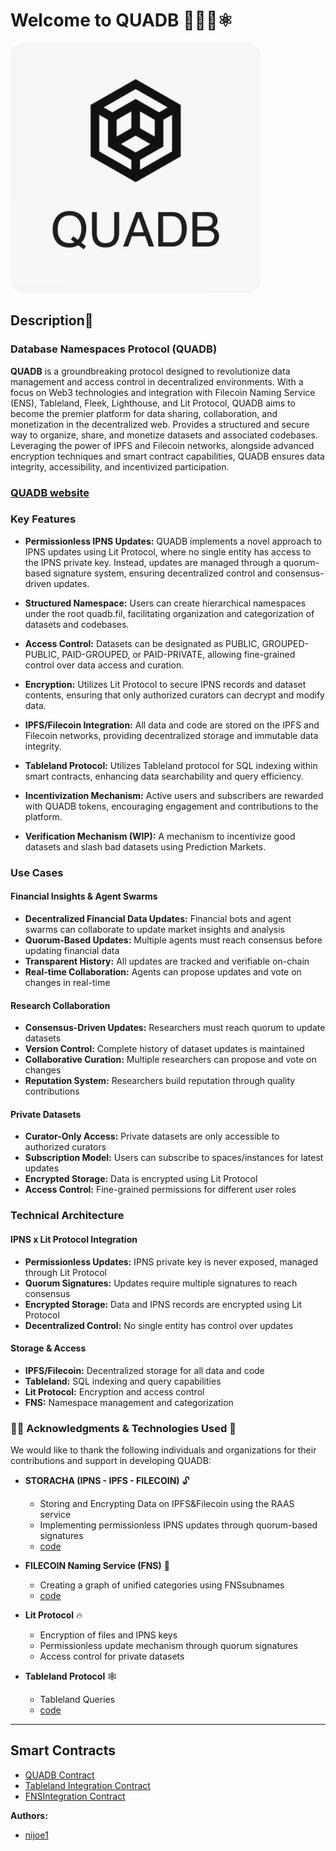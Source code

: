 # Welcome to QUADB 🚀🧑‍🚀⚛

<div >
  <img src="./client/public/images/logo.png" alt="QUADB Logo" style="border-radius: 5%; width: 400px;" />
</div>

## Description📜

### Database Namespaces Protocol (QUADB)

**QUADB** is a groundbreaking protocol designed to revolutionize data management and access control in decentralized environments. With a focus on Web3 technologies and integration with Filecoin Naming Service (ENS), Tableland, Fleek, Lighthouse, and Lit Protocol, QUADB aims to become the premier platform for data sharing, collaboration, and monetization in the decentralized web. Provides a structured and secure way to organize, share, and monetize datasets and associated codebases. Leveraging the power of IPFS and Filecoin networks, alongside advanced encryption techniques and smart contract capabilities, QUADB ensures data integrity, accessibility, and incentivized participation.

### [QUADB website](https://quad-db.vercel.app/)

### Key Features

- **Permissionless IPNS Updates:** QUADB implements a novel approach to IPNS updates using Lit Protocol, where no single entity has access to the IPNS private key. Instead, updates are managed through a quorum-based signature system, ensuring decentralized control and consensus-driven updates.

- **Structured Namespace:** Users can create hierarchical namespaces under the root quadb.fil, facilitating organization and categorization of datasets and codebases.

- **Access Control:** Datasets can be designated as PUBLIC, GROUPED-PUBLIC, PAID-GROUPED, or PAID-PRIVATE, allowing fine-grained control over data access and curation.

- **Encryption:** Utilizes Lit Protocol to secure IPNS records and dataset contents, ensuring that only authorized curators can decrypt and modify data.

- **IPFS/Filecoin Integration:** All data and code are stored on the IPFS and Filecoin networks, providing decentralized storage and immutable data integrity.

- **Tableland Protocol:** Utilizes Tableland protocol for SQL indexing within smart contracts, enhancing data searchability and query efficiency.

- **Incentivization Mechanism:** Active users and subscribers are rewarded with QUADB tokens, encouraging engagement and contributions to the platform.

- **Verification Mechanism (WIP):** A mechanism to incentivize good datasets and slash bad datasets using Prediction Markets.

### Use Cases

#### Financial Insights & Agent Swarms

- **Decentralized Financial Data Updates:** Financial bots and agent swarms can collaborate to update market insights and analysis
- **Quorum-Based Updates:** Multiple agents must reach consensus before updating financial data
- **Transparent History:** All updates are tracked and verifiable on-chain
- **Real-time Collaboration:** Agents can propose updates and vote on changes in real-time

#### Research Collaboration

- **Consensus-Driven Updates:** Researchers must reach quorum to update datasets
- **Version Control:** Complete history of dataset updates is maintained
- **Collaborative Curation:** Multiple researchers can propose and vote on changes
- **Reputation System:** Researchers build reputation through quality contributions

#### Private Datasets

- **Curator-Only Access:** Private datasets are only accessible to authorized curators
- **Subscription Model:** Users can subscribe to spaces/instances for latest updates
- **Encrypted Storage:** Data is encrypted using Lit Protocol
- **Access Control:** Fine-grained permissions for different user roles

### Technical Architecture

#### IPNS x Lit Protocol Integration

- **Permissionless Updates:** IPNS private key is never exposed, managed through Lit Protocol
- **Quorum Signatures:** Updates require multiple signatures to reach consensus
- **Encrypted Storage:** Data and IPNS records are encrypted using Lit Protocol
- **Decentralized Control:** No single entity has control over updates

#### Storage & Access

- **IPFS/Filecoin:** Decentralized storage for all data and code
- **Tableland:** SQL indexing and query capabilities
- **Lit Protocol:** Encryption and access control
- **FNS:** Namespace management and categorization

### 🧑‍💻 Acknowledgments & Technologies Used 🤖

We would like to thank the following individuals and organizations for their contributions and support in developing QUADB:

- **STORACHA (IPNS - IPFS - FILECOIN)** 🔓

  - Storing and Encrypting Data on IPFS&Filecoin using the RAAS service
  - Implementing permissionless IPNS updates through quorum-based signatures
  - [code](https://github.com/nijoe1/QUADB/blob/main/app/utils/IPFS.js)

- **FILECOIN Naming Service (FNS)** 🔮

  - Creating a graph of unified categories using FNSsubnames
  - [code](https://github.com/nijoe1/QUADB/blob/main/contracts/contracts/libraries/FNS.sol)

- **Lit Protocol** 🔥

  - Encryption of files and IPNS keys
  - Permissionless update mechanism through quorum signatures
  - Access control for private datasets

- **Tableland Protocol** 🕸️
  - Tableland Queries
  - [code](https://github.com/nijoe1/QUADB/blob/main/app/utils/tableland.js)

---

## Smart Contracts

- [QUADB Contract](https://github.com/nijoe1/QUADB/blob/main/contracts/contracts/QUADB.sol)
- [Tableland Integration Contract](https://github.com/nijoe1/QUADB/blob/main/contracts/contracts/libraries/Tableland.sol)
- [FNSIntegration Contract](https://github.com/nijoe1/QUADB/blob/main/contracts/contracts/libraries/FNS.sol)

**Authors:**

- [nijoe1](https://github.com/nijoe1)